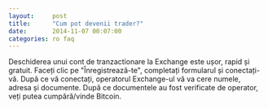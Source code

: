 ```yaml
---
layout:     post
title:      "Cum pot devenii trader?"
date:       2014-11-07 00:07:00
categories: ro faq
---
```


Deschiderea unui cont de tranzactionare la Exchange este ușor, rapid și gratuit. Faceți clic pe "Înregistrează-te", completați formularul și conectați-vă.  După ce vă conectați, operatorul Exchange-ul vă va cere numele, adresa și documente. După ce documentele au fost verificate de operator, veți putea cumpără/vinde Bitcoin.
